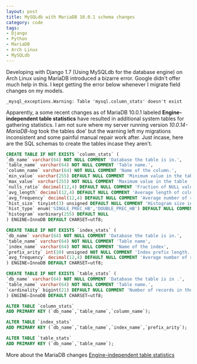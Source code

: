 ```yaml
---
layout: post
title: MySQLdb with MariaDB 10.0.1 schema changes
category: code
tags:
- Django
- Python
- MariaDB
- Arch Linux
- MySQLdb
---
```


Developing with Django 1.7 (Using MySQLdb for the database engine) on Arch Linux using MariaDB introduced a bizarre error. Google didn't offer much help in this. I kept getting the error below whenever I migrate field changes on my models.

```
_mysql_exceptions.Warning: Table 'mysql.column_stats' doesn't exist
```

Apparently, a some recent changes as of MariaDB 10.0.1 labeled **Engine-independent table statistics** have resulted in additional system tables for gathering statistics. I am not sure where my server running version *10.0.14-MariaDB-log* took the tables doe' but the warning left my migrations inconsistent and some painful manual repair work after. Just incase, here are the SQL schemas to create the tables incase they aren't.

```SQL
CREATE TABLE IF NOT EXISTS `column_stats` (
`db_name` varchar(64) NOT NULL COMMENT 'Database the table is in.',
`table_name` varchar(64) NOT NULL COMMENT 'Table name.',
`column_name` varchar(64) NOT NULL COMMENT 'Name of the column.',
`min_value` varchar(255) DEFAULT NULL COMMENT 'Minimum value in the table (in text form).',
`max_value` varchar(255) NOT NULL COMMENT 'Maximum value in the table (in text form).',
`nulls_ratio` decimal(12,4) DEFAULT NULL COMMENT 'Fraction of NULL values (0 - no NULLs, 0.5 - half values are NULLs, 1 - all values are NULLs).',
`avg_length` decimal(12,4) DEFAULT NULL COMMENT 'Average length of column value, in bytes. Counted as if one ran SELECT AVG(LENGTH(col)). This doesn''t count NULL bytes, assumes endspace removal for CHAR(n), etc.',
`avg_frequency` decimal(12,4) DEFAULT NULL COMMENT 'Average number of records with the same value',
`hist_size` tinyint(3) unsigned DEFAULT NULL COMMENT 'Histogram size in bytes, from 0-255.',
`hist_type` enum('SINGLE_PREC_HB','DOUBLE_PREC_HB') DEFAULT NULL COMMENT 'Histogram type. See the histogram_type system variable.',
`histogram` varbinary(255) DEFAULT NULL
) ENGINE=InnoDB DEFAULT CHARSET=utf8;

CREATE TABLE IF NOT EXISTS `index_stats` (
`db_name` varchar(64) NOT NULL COMMENT 'Database the table is in.',
`table_name` varchar(64) NOT NULL COMMENT 'Table name',
`index_name` varchar(64) NOT NULL COMMENT 'Name of the index',
`prefix_arity` int(10) unsigned NOT NULL COMMENT 'Index prefix length. 1 for the first keypart, 2 for the first two, and so on. InnoDB''s extended keys are supported.',
`avg_frequency` decimal(12,4) DEFAULT NULL COMMENT 'Average number of records one will find for given values of (keypart1, keypart2, ..), provided the values will be found in the table.'
) ENGINE=InnoDB DEFAULT CHARSET=utf8;

CREATE TABLE IF NOT EXISTS `table_stats` (
`db_name` varchar(64) NOT NULL COMMENT 'Database the table is in .',
`table_name` varchar(64) NOT NULL COMMENT 'Table name.',
`cardinality` bigint(21) DEFAULT NULL COMMENT 'Number of records in the table.'
) ENGINE=InnoDB DEFAULT CHARSET=utf8;

ALTER TABLE `column_stats`
ADD PRIMARY KEY (`db_name`,`table_name`,`column_name`);

ALTER TABLE `index_stats`
ADD PRIMARY KEY (`db_name`,`table_name`,`index_name`,`prefix_arity`);

ALTER TABLE `table_stats`
ADD PRIMARY KEY (`db_name`,`table_name`);
```

More about the MariaDB changes [Engine-independent table statistics](https://mariadb.com/kb/en/mariadb/engine-independent-table-statistics/)
